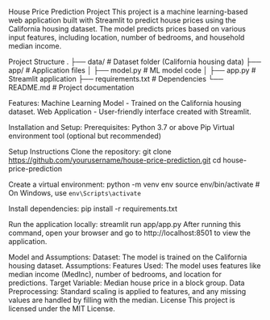 House Price Prediction Project
This project is a machine learning-based web application built with Streamlit to predict house prices using the California housing dataset. The model predicts prices based on various input features, including location, number of bedrooms, and household median income.

Project Structure
.
├── data/                     # Dataset folder (California housing data)
├── app/                      # Application files
│   ├── model.py              # ML model code
│   ├── app.py                # Streamlit application
├── requirements.txt          # Dependencies
└── README.md                 # Project documentation

Features:
Machine Learning Model - Trained on the California housing dataset.
Web Application - User-friendly interface created with Streamlit.

Installation and Setup:
Prerequisites:
Python 3.7 or above
Pip
Virtual environment tool (optional but recommended)

Setup Instructions
Clone the repository:
git clone https://github.com/yourusername/house-price-prediction.git
cd house-price-prediction

Create a virtual environment:
python -m venv env
source env/bin/activate   # On Windows, use `env\Scripts\activate`

Install dependencies:
pip install -r requirements.txt

Run the application locally:
streamlit run app/app.py
After running this command, open your browser and go to http://localhost:8501 to view the application.

Model and Assumptions:
Dataset: The model is trained on the California housing dataset.
Assumptions:
Features Used: The model uses features like median income (MedInc), number of bedrooms, and location for predictions.
Target Variable: Median house price in a block group.
Data Preprocessing: Standard scaling is applied to features, and any missing values are handled by filling with the median.
License
This project is licensed under the MIT License.




